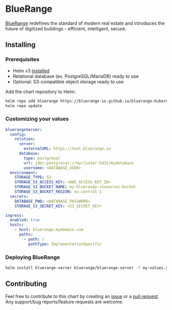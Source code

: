 # BlueRange

[BlueRange](https://bluerange.io) redefines the standard of modern real estate and introduces the future of digitized buildings - efficient, intelligent, secure.

## Installing

### Prerequisites
- Helm v3 [installed](https://helm.sh/docs/using_helm/#installing-helm)
- Relational database (ex. PostgreSQL/MariaDB) ready to use
- Optional: S3-compatible object storage ready to use

Add the chart repository to Helm:

```bash
helm repo add bluerange https://bluerange-io.github.io/bluerange-kubernetes/
helm repo update
```

### Customizing your values
```yaml
bluerangeServer:
  config:
    relution:
      server:
        externalURL: https://test.bluerange.io
      database:
        type: postgresql
        url: jdbc:postgresql://mycluster:5432/mydatabase
        username: <DATABASE_USER>
  environment:
    STORAGE_TYPE: S3
    STORAGE_S3_ACCESS_KEY: <AWS_ACCESS_KEY_ID>
    STORAGE_S3_BUCKET_NAME: my-bluerange-resources-bucket
    STORAGE_S3_BUCKET_REGION: eu-central-1
  secrets:
    DATABASE_PWD: <DATABASE_PASSWORD>
    STORAGE_S3_SECRET_KEY: <S3_SECRET_KEY>

ingress:
  enabled: true
  hosts:
    - host: bluerange.mydomain.com
      paths:
        - path: /
          pathType: ImplementationSpecific
```

### Deploying BlueRange

```bash
helm install bluerange-server bluerange/bluerange-server -f my-values.yaml
```

## Contributing
Feel free to contribute to this chart by creating an [issue](https://github.com/bluerange-io/bluerange-kubernetes/issues/new) or a [pull request](https://github.com/bluerange-io/bluerange-kubernetes/pulls). Any support/bug reports/feature requests are welcome.
